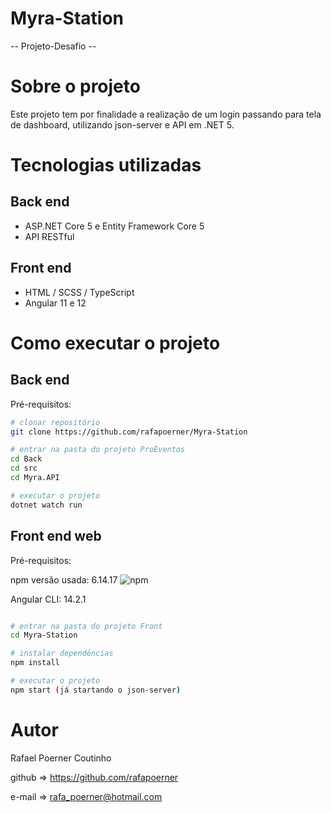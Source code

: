 # Myra-Station
-- Projeto-Desafio --


# Sobre o projeto

Este projeto tem por finalidade a realização de um login passando para tela de dashboard, utilizando json-server e API em .NET 5.

# Tecnologias utilizadas

## Back end
- ASP.NET Core 5 e Entity Framework Core 5 
- API RESTful

## Front end
- HTML / SCSS / TypeScript
- Angular 11 e 12

# Como executar o projeto

## Back end
Pré-requisitos:

```bash
# clonar repositório
git clone https://github.com/rafapoerner/Myra-Station

# entrar na pasta do projeto ProEventos
cd Back
cd src
cd Myra.API

# executar o projeto 
dotnet watch run
```

## Front end web

Pré-requisitos: 

npm versão usada: 6.14.17  ![npm](https://img.shields.io/npm/v/6)

Angular CLI: 14.2.1

```bash

# entrar na pasta do projeto Front
cd Myra-Station

# instalar dependências
npm install

# executar o projeto
npm start (já startando o json-server)
```

# Autor

Rafael Poerner Coutinho

github => https://github.com/rafapoerner

e-mail => rafa_poerner@hotmail.com

